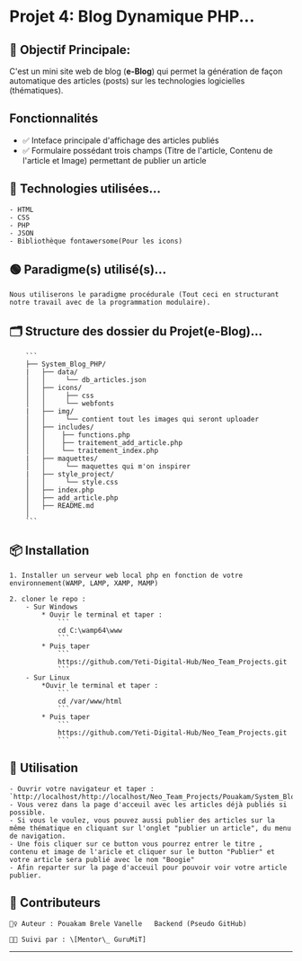 # Projet 4: Blog Dynamique PHP... 

## 🎯 Objectif Principale:

C'est un mini site web de blog (**e-Blog**) qui permet la génération de façon automatique des articles (posts) sur les technologies logicielles (thématiques).

## Fonctionnalités

- ✅ Inteface principale d'affichage des articles publiés
- ✅ Formulaire possédant trois champs (Titre de l'article, Contenu de l'article et Image) permettant de publier un article

## 🧠 Technologies utilisées...

    - HTML
    - CSS
    - PHP
    - JSON
    - Bibliothèque fontawersome(Pour les icons)

## 🟢 Paradigme(s) utilisé(s)...

    Nous utiliserons le paradigme procédurale (Tout ceci en structurant notre travail avec de la programmation modulaire).

## 🗂️ Structure des dossier du Projet(**e-Blog**)...

        ```
        ├── System_Blog_PHP/
        |   ├── data/
        │   │     └── db_articles.json
        │   ├── icons/
        │   │     ├── css
        │   │     └── webfonts
        |   ├── img/
        │   │     └── contient tout les images qui seront uploader
        │   ├── includes/
        │   │    ├── functions.php
        │   │    ├── traitement_add_article.php
        │   │    └── traitement_index.php  
        |   ├── maquettes/
        │   │     └── maquettes qui m'on inspirer
        |   ├── style_project/
        │   │     └── style.css
        │   ├── index.php
        │   ├── add_article.php
        │   ├── README.md
        │   
        ```

## 📦 Installation

    1. Installer un serveur web local php en fonction de votre environnement(WAMP, LAMP, XAMP, MAMP)

    2. cloner le repo :
        - Sur Windows
            * Ouvir le terminal et taper :
                ```
                cd C:\wamp64\www
                ```
            * Puis taper
                ```
                https://github.com/Yeti-Digital-Hub/Neo_Team_Projects.git
                ```
        - Sur Linux
            *Ouvir le terminal et taper :
                ```
                cd /var/www/html
                ```
            * Puis taper
                ```
                https://github.com/Yeti-Digital-Hub/Neo_Team_Projects.git
                ```

## 🚀 Utilisation

    - Ouvrir votre navigateur et taper : `http://localhost/http://localhost/Neo_Team_Projects/Pouakam/System_Blog_PHP/index.php`
    - Vous verez dans la page d'acceuil avec les articles déjà publiés si possible.
    - Si vous le voulez, vous pouvez aussi publier des articles sur la même thématique en cliquant sur l'onglet "publier un article", du menu de navigation.
    - Une fois cliquer sur ce button vous pourrez entrer le titre , contenu et image de l'aricle et cliquer sur le button "Publier" et votre article sera publié avec le nom "Boogie"
    - Afin reparter sur la page d'acceuil pour pouvoir voir votre article publier. 


## 🤝 Contributeurs

    🙋‍♀️ Auteur : Pouakam Brele Vanelle   Backend (Pseudo GitHub)
    
    🧑‍🏫 Suivi par : \[Mentor\_ GuruMiT]

---